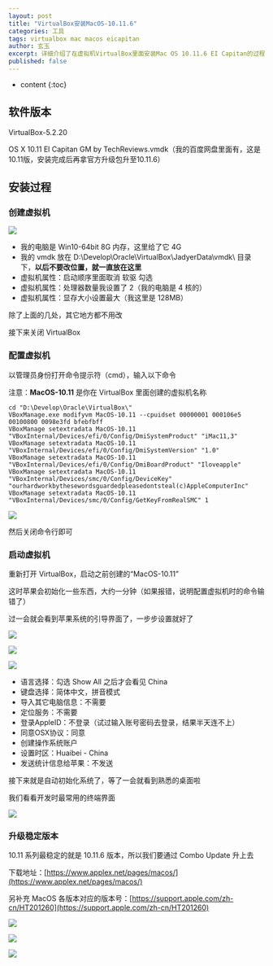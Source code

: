 ```yaml
---
layout: post
title: "VirtualBox安装MacOS-10.11.6"
categories: 工具
tags: virtualbox mac macos eicapitan
author: 玄玉
excerpt: 详细介绍了在虚拟机VirtualBox里面安装Mac OS 10.11.6 EI Capitan的过程。
published: false
---
```


* content
{:toc}


## 软件版本

VirtualBox-5.2.20

OS X 10.11 El Capitan GM by TechReviews.vmdk（我的百度网盘里面有，这是10.11版，安装完成后再拿官方升级包升至10.11.6）

## 安装过程

### 创建虚拟机

![](/img/2016-10-17-virtualbox-macos-01.png)

* 我的电脑是 Win10-64bit 8G 内存，这里给了它 4G
* 我的 vmdk 放在 D:\Develop\Oracle\VirtualBox\JadyerData\vmdk\ 目录下，**以后不要改位置，就一直放在这里**
* 虚拟机属性：启动顺序里面取消 软驱 勾选
* 虚拟机属性：处理器数量我设置了 2（我的电脑是 4 核的）
* 虚拟机属性：显存大小设置最大（我这里是 128MB）

除了上面的几处，其它地方都不用改

接下来关闭 VirtualBox

### 配置虚拟机

以管理员身份打开命令提示符（cmd），输入以下命令

注意：**MacOS-10.11** 是你在 VirtualBox 里面创建的虚拟机名称

```
cd "D:\Develop\Oracle\VirtualBox\"
VBoxManage.exe modifyvm MacOS-10.11 --cpuidset 00000001 000106e5 00100800 0098e3fd bfebfbff
VBoxManage setextradata MacOS-10.11 "VBoxInternal/Devices/efi/0/Config/DmiSystemProduct" "iMac11,3"
VBoxManage setextradata MacOS-10.11 "VBoxInternal/Devices/efi/0/Config/DmiSystemVersion" "1.0"
VBoxManage setextradata MacOS-10.11 "VBoxInternal/Devices/efi/0/Config/DmiBoardProduct" "Iloveapple"
VBoxManage setextradata MacOS-10.11 "VBoxInternal/Devices/smc/0/Config/DeviceKey" "ourhardworkbythesewordsguardedpleasedontsteal(c)AppleComputerInc"
VBoxManage setextradata MacOS-10.11 "VBoxInternal/Devices/smc/0/Config/GetKeyFromRealSMC" 1
```

![](/img/2016-10-17-virtualbox-macos-02.png)

然后关闭命令行即可

### 启动虚拟机

重新打开 VirtualBox，启动之前创建的“MacOS-10.11”

这时苹果会初始化一些东西，大约一分钟（如果报错，说明配置虚拟机时的命令输错了）

过一会就会看到苹果系统的引导界面了，一步步设置就好了

![](/img/2016-10-17-virtualbox-macos-03.png)

![](/img/2016-10-17-virtualbox-macos-04.png)

![](/img/2016-10-17-virtualbox-macos-05.png)

* 语言选择：勾选 Show All 之后才会看见 China
* 键盘选择：简体中文，拼音模式
* 导入其它电脑信息：不需要
* 定位服务：不需要
* 登录AppleID：不登录（试过输入账号密码去登录，结果半天连不上）
* 同意OSX协议：同意
* 创建操作系统账户
* 设置时区：Huaibei - China
* 发送统计信息给苹果：不发送

接下来就是自动初始化系统了，等了一会就看到熟悉的桌面啦

我们看看开发时最常用的终端界面

![](/img/2016-10-17-virtualbox-macos-06.png)

### 升级稳定版本

10.11 系列最稳定的就是 10.11.6 版本，所以我们要通过 Combo Update 升上去

下载地址：[https://www.applex.net/pages/macos/](https://www.applex.net/pages/macos/)

另补充 MacOS 各版本对应的版本号：[https://support.apple.com/zh-cn/HT201260](https://support.apple.com/zh-cn/HT201260)

![](/img/2016-10-17-virtualbox-macos-07.png)

![](/img/2016-10-17-virtualbox-macos-08.png)

![](/img/2016-10-17-virtualbox-macos-09.png)